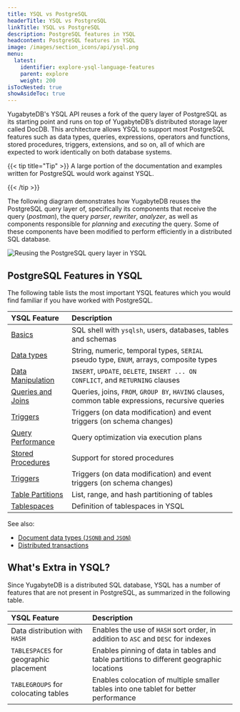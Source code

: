 ```yaml
---
title: YSQL vs PostgreSQL
headerTitle: YSQL vs PostgreSQL
linkTitle: YSQL vs PostgreSQL
description: PostgreSQL features in YSQL
headcontent: PostgreSQL features in YSQL
image: /images/section_icons/api/ysql.png
menu:
  latest:
    identifier: explore-ysql-language-features
    parent: explore
    weight: 200
isTocNested: true
showAsideToc: true
---
```


YugabyteDB's YSQL API reuses a fork of the query layer of PostgreSQL as its starting point and runs on top of YugabyteDB’s distributed storage layer called DocDB. This architecture allows YSQL to support most PostgreSQL features such as data types, queries, expressions, operators and functions, stored procedures, triggers, extensions, and so on, all of which are expected to work identically on both database systems.

{{< tip title="Tip" >}}
A large portion of the documentation and examples written for PostgreSQL would work against YSQL.

{{< /tip >}}

The following diagram demonstrates how YugabyteDB reuses the PostgreSQL query layer of, specifically its components that receive the query (_postman_), the query _parser_, _rewriter_, _analyzer_, as well as components responsible for _planning_ and _executing_ the query. Some of these components have been modified to perform efficiently in a distributed SQL database.

![Reusing the PostgreSQL query layer in YSQL](/images/section_icons/architecture/Reusing-PostgreSQL-query-layer.png)

## PostgreSQL Features in YSQL

The following table lists the most important YSQL features which you would find familiar if you have worked with PostgreSQL.

| YSQL Feature | Description |
| :----------- | :---------- |
| <span style="font-size:16px">[Basics](databases-schemas-tables/)</span> | SQL shell with `ysqlsh`, users, databases, tables and schemas |
| <span style="font-size:16px">[Data types](data-types/)</span> | String, numeric, temporal types, `SERIAL` pseudo type, `ENUM`, arrays, composite types |
| <span style="font-size:16px">[Data Manipulation](data-manipulation/)</span> | `INSERT`, `UPDATE`, `DELETE`, `INSERT ... ON CONFLICT`, and `RETURNING` clauses |
| <span style="font-size:16px">[Queries and Joins](queries/)</span> | Queries, joins, `FROM`, `GROUP BY`, `HAVING` clauses, common table expressions, recursive queries |
| <span style="font-size:16px">[Triggers](triggers/)</span> | Triggers (on data modification) and event triggers (on schema changes) |
| <span style="font-size:16px">[Query Performance](query-1-performance/)</span> | Query optimization via execution plans |
| <span style="font-size:16px">[Stored Procedures](stored-procedures/)</span> | Support for stored procedures |
| <span style="font-size:16px">[Triggers](triggers/)</span> | Triggers (on data modification) and event triggers (on schema changes) |
| <span style="font-size:16px">[Table Partitions](partitions)</span> | List, range, and hash partitioning of tables              |
| <span style="font-size:16px">[Tablespaces](tablespaces)</span> | Definition of tablespaces in YSQL |

<!--
| <span style="font-size:16px">[Functions and operators](functions-operators/)</span> | Conditional expressions, math / string / date / time / window functions and operators  |
| <span style="font-size:16px">[Advanced Topics](advanced-topics/)</span>     | Using `VIEWS`, PostgreSQL extensions supported in YSQL, temporary tables, etc. |
-->
See also:

* [Document data types (`JSONB` and `JSON`)](../json-support/jsonb-ysql)
* [Distributed transactions](../transactions)

<!--
* [Indexes and constraints]()
-->

## What's Extra in YSQL?

Since YugabyteDB is a distributed SQL database, YSQL has a number of features that are not present in PostgreSQL, as summarized in the following table.

| YSQL Feature | Description |
| :----------- | :---------- |
| <span style="font-size:16px">Data distribution with `HASH`</span> | Enables the use of `HASH` sort order, in addition to `ASC` and `DESC` for indexes |
| <span style="font-size:16px">`TABLESPACES` for geographic placement</span> | Enables pinning of data in tables and table partitions to different geographic locations |
| <span style="font-size:16px">`TABLEGROUPS` for colocating tables</span> | Enables colocation of multiple smaller tables into one tablet for better performance |

<!--
Read more about these [YSQL features not present in PostgreSQL](ysql-features-not-in-postgres/).
-->
